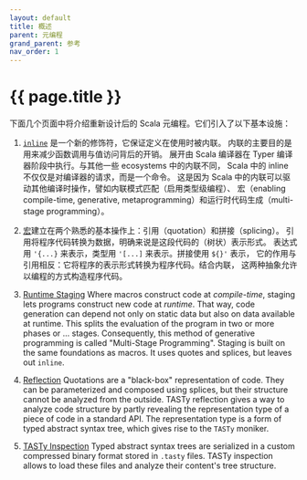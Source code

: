 ```yaml
---
layout: default
title: 概述
parent: 元编程
grand_parent: 参考
nav_order: 1
---
```


# {{ page.title }}

下面几个页面中将介绍重新设计后的 Scala 元编程。它们引入了以下基本设施：

1. [`inline`](./inline.md) 是一个新的修饰符，它保证定义在使用时被内联。
   内联的主要目的是用来减少函数调用与值访问背后的开销。
   展开由 Scala 编译器在 Typer 编译器阶段中执行。与其他一些 ecosystems 中的内联不同，
   Scala 中的 inline 不仅仅是对编译器的请求，而是一个命令。
   这是因为 Scala 中的内联可以驱动其他编译时操作，譬如内联模式匹配（启用类型级编程）、
   宏（enabling compile-time, generative, metaprogramming）和运行时代码生成（multi-stage programming）。

2. [宏](./macros.md)建立在两个熟悉的基本操作上：引用（quotation）和拼接（splicing）。
   引用将程序代码转换为数据，明确来说是这段代码的（树状）表示形式。
   表达式用 `'{...}` 来表示，类型用 `'[...]` 来表示。拼接使用 `${}'` 表示，
   它的作用与引用相反：它将程序的表示形式转换为程序代码。结合内联，
   这两种抽象允许以编程的方式构造程序代码。

3. [Runtime Staging](./staging.md) Where macros construct code at _compile-time_,
   staging lets programs construct new code at _runtime_. That way,
   code generation can depend not only on static data but also on data available at runtime. This splits the evaluation of the program in two or more phases or ...
   stages. Consequently, this method of generative programming is called "Multi-Stage Programming". Staging is built on the same foundations as macros. It uses
   quotes and splices, but leaves out `inline`.

4. [Reflection](./reflection.md) Quotations are a "black-box"
   representation of code. They can be parameterized and composed using
   splices, but their structure cannot be analyzed from the outside. TASTy
   reflection gives a way to analyze code structure by partly revealing the representation type of a piece of code in a standard API. The representation
   type is a form of typed abstract syntax tree, which gives rise to the `TASTy`
   moniker.

5. [TASTy Inspection](./tasty-inspect.md) Typed abstract syntax trees are serialized
   in a custom compressed binary format stored in `.tasty` files. TASTy inspection allows
   to load these files and analyze their content's tree structure.

